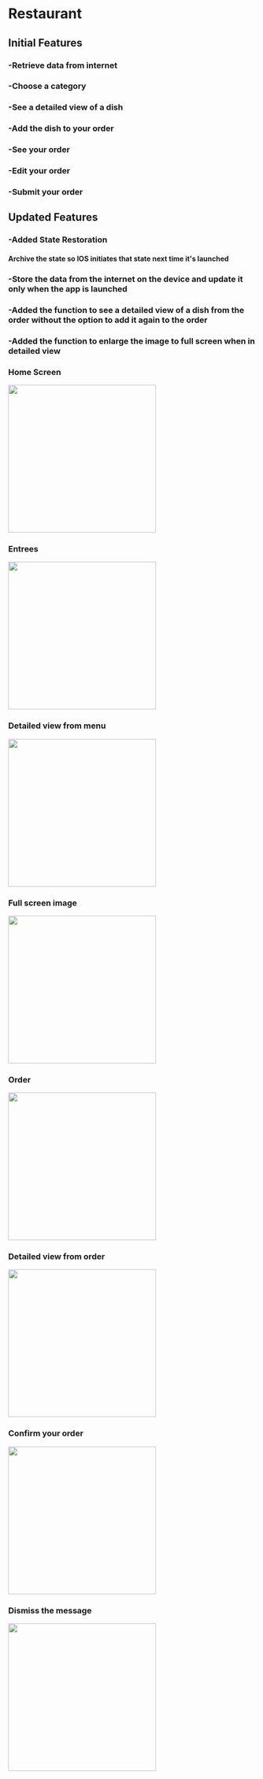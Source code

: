 # Restaurant
## Initial Features
### -Retrieve data from internet
### -Choose a category
### -See a detailed view of a dish
### -Add the dish to your order
### -See your order
### -Edit your order
### -Submit your order

## Updated Features
### -Added State Restoration
####        Archive the state so IOS initiates that state next time it's launched
### -Store the data from the internet on the device and update it only when the app is launched
### -Added the function to see a detailed view of a dish from the order without the option to add it again to the order
### -Added the function to enlarge the image to full screen when in detailed view

### Home Screen
<kbd><img src="docs/home.png" width="300"></kbd>

### Entrees
<kbd><img src="docs/entrees.png" width="300"></kbd>

### Detailed view from menu
<kbd><img src="docs/mp.png" width="300"></kbd>

### Full screen image
<kbd><img src="docs/image.png" width="300"></kbd>

### Order
<kbd><img src="docs/order.png" width="300"></kbd>

### Detailed view from order
<kbd><img src="docs/detailfromorder.png" width="300"></kbd>

### Confirm your order
<kbd><img src="docs/confirm.png" width="300"></kbd>

### Dismiss the message
<kbd><img src="docs/dismiss.png" width="300"></kbd>
